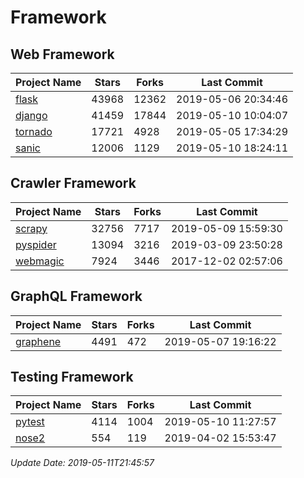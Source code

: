 # Framework

## Web Framework

| Project Name | Stars | Forks | Last Commit |
| ------------ | ----- | ----- | ----------- |
| [flask](https://github.com/pallets/flask) | 43968 | 12362 | 2019-05-06 20:34:46 |
| [django](https://github.com/django/django) | 41459 | 17844 | 2019-05-10 10:04:07 |
| [tornado](https://github.com/tornadoweb/tornado) | 17721 | 4928 | 2019-05-05 17:34:29 |
| [sanic](https://github.com/huge-success/sanic) | 12006 | 1129 | 2019-05-10 18:24:11 |

## Crawler Framework

| Project Name | Stars | Forks | Last Commit |
| ------------ | ----- | ----- | ----------- |
| [scrapy](https://github.com/scrapy/scrapy) | 32756 | 7717 | 2019-05-09 15:59:30 |
| [pyspider](https://github.com/binux/pyspider) | 13094 | 3216 | 2019-03-09 23:50:28 |
| [webmagic](https://github.com/code4craft/webmagic) | 7924 | 3446 | 2017-12-02 02:57:06 |

## GraphQL Framework

| Project Name | Stars | Forks | Last Commit |
| ------------ | ----- | ----- | ----------- |
| [graphene](https://github.com/graphql-python/graphene) | 4491 | 472 | 2019-05-07 19:16:22 |

## Testing Framework

| Project Name | Stars | Forks | Last Commit |
| ------------ | ----- | ----- | ----------- |
| [pytest](https://github.com/pytest-dev/pytest) | 4114 | 1004 | 2019-05-10 11:27:57 |
| [nose2](https://github.com/nose-devs/nose2) | 554 | 119 | 2019-04-02 15:53:47 |

*Update Date: 2019-05-11T21:45:57*